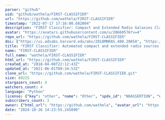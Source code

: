 ```yaml
---
parser: "github"
uid: "github/wathela/FIRST-CLASSIFIER"
url: "https://github.com/wathela/FIRST-CLASSIFIER"
timestamp: "2022-07-17 17:16:00.682004"
description: "FIRST Classifier: Compact and Extended Radio Galaxies Classification using Deep Convolutional Neural Networks"
avatar: "https://avatars.githubusercontent.com/u/20660576?v=4"
repo_url: "https://github.com/wathela/FIRST-CLASSIFIER"
doi: ["https://ui.adsabs.harvard.edu/abs/2018MNRAS.480.2085A", "https://ui.adsabs.harvard.edu/abs/2019ascl.soft08023A/abstract"]
title: "FIRST Classifier: Automated compact and extended radio sources classifier"
name: "FIRST-CLASSIFIER"
full_name: "wathela/FIRST-CLASSIFIER"
html_url: "https://github.com/wathela/FIRST-CLASSIFIER"
created_at: "2018-04-08T22:12:43Z"
updated_at: "2021-06-01T09:34:53Z"
clone_url: "https://github.com/wathela/FIRST-CLASSIFIER.git"
size: 89225
stargazers_count: 4
watchers_count: 4
language: "Python"
license: {"key": "other", "name": "Other", "spdx_id": "NOASSERTION", "url": null, "node_id": "MDc6TGljZW5zZTA="}
subscribers_count: 3
owner: {"html_url": "https://github.com/wathela", "avatar_url": "https://avatars.githubusercontent.com/u/20660576?v=4", "login": "wathela", "type": "User"}
date: "2024-10-26 14:23:55.245090"
---
```

